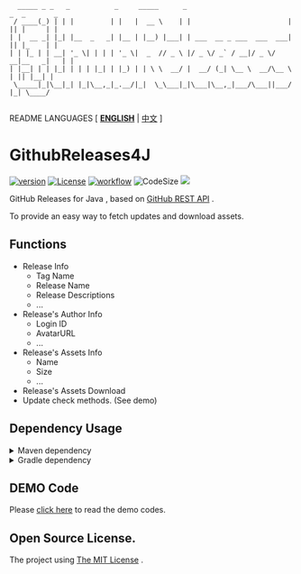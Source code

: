 ```text
  _____ _ _   _           _     _____      _                          _  _       _ 
 / ____(_) | | |         | |   |  __ \    | |                        | || |     | |
| |  __ _| |_| |__  _   _| |__ | |__) |___| | ___  __ _ ___  ___  ___| || |_    | |
| | |_ | | __| '_ \| | | | '_ \|  _  // _ \ |/ _ \/ _` / __|/ _ \/ __|__   _|   | |
| |__| | | |_| | | | |_| | |_) | | \ \  __/ |  __/ (_| \__ \  __/\__ \  | || |__| |
 \_____|_|\__|_| |_|\__,_|_.__/|_|  \_\___|_|\___|\__,_|___/\___||___/  |_| \____/ 
                                                
```

README LANGUAGES [ [**ENGLISH**](README.md) | [中文](README_zh_CN.md) ]

# GithubReleases4J

[![version](https://img.shields.io/github/v/release/CarmJos/GithubReleases4J)](https://github.com/CarmJos/GithubReleases4J/releases)
[![License](https://img.shields.io/github/license/CarmJos/GithubReleases4J)](https://opensource.org/licenses/GPL-3.0)
[![workflow](https://github.com/CarmJos/GithubReleases4J/actions/workflows/maven.yml/badge.svg?branch=master)](https://github.com/CarmJos/GithubReleases4J/actions/workflows/maven.yml)
![CodeSize](https://img.shields.io/github/languages/code-size/CarmJos/GithubReleases4J)
![](https://visitor-badge.glitch.me/badge?page_id=GithubReleases4J.readme)

GitHub Releases for Java , based on [GitHub REST API](https://docs.github.com/cn/rest/reference/releases) .

To provide an easy way to fetch updates and download assets.

## Functions

- Release Info
    - Tag Name
    - Release Name
    - Release Descriptions
    - ...
- Release's Author Info
    - Login ID
    - AvatarURL
    - ...
- Release's Assets Info
    - Name
    - Size
    - ...
- Release's Assets Download
- Update check methods. (See demo)

## Dependency Usage

<details>
<summary>Maven dependency</summary>

```xml

<project>
    <repositories>
      
        <repository>
            <!--Using central repository-->
            <id>maven</id>
            <name>Maven Central</name>
            <url>https://repo1.maven.org/maven2</url>
        </repository>
      
        <repository>
            <!--Using github packages-->
            <id>GithubReleases4J</id>
            <name>GitHub Packages</name>
            <url>https://maven.pkg.github.com/CarmJos/GithubReleases4J</url>
        </repository>
      
    </repositories>

    <dependencies>
      
        <dependency>
            <groupId>cc.carm.lib</groupId>
            <artifactId>githubreleases4j</artifactId>
            <version>[LATEST RELEASE]</version>
            <scope>compile</scope>
        </dependency>
      
    </dependencies>

</project>
```

</details>

<details>
<summary>Gradle dependency</summary>

```groovy
repositories {
  
    mavenCentral() // Using central repository.
  
    // Using github packages.
    maven { url 'https://maven.pkg.github.com/CarmJos/GithubReleases4J' }
}

dependencies {
    api "cc.carm.lib:githubreleases4j:[LATEST RELEASE]"
}
```

</details>

## DEMO Code

Please [click here](src/test/java/GithubDemo.java) to read the demo codes.

## Open Source License.

The project using [The MIT License](https://opensource.org/licenses/MIT) .
